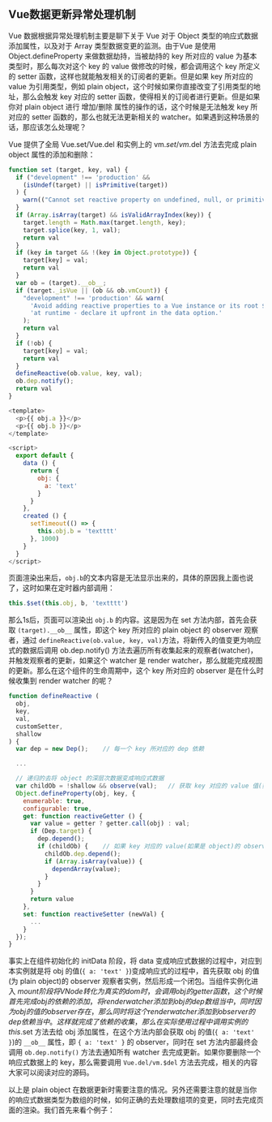 ## Vue数据更新异常处理机制

Vue 数据根据异常处理机制主要是聊下关于 Vue 对于 Object 类型的响应式数据添加属性，以及对于 Array 类型数据变更的监测。由于Vue 是使用 Object.defineProperty 来做数据劫持，当被劫持的 key 所对应的 value 为基本类型时，那么每次对这个 key 的 value 做修改的时候，都会调用这个 key 所定义的 setter 函数，这样也就能触发相关的订阅者的更新。但是如果 key 所对应的 value 为引用类型，例如 plain object，这个时候如果你直接改变了引用类型的地址，那么会触发 key 对应的 setter 函数，使得相关的订阅者进行更新。但是如果你对 plain object 进行 增加/删除 属性的操作的话，这个时候是无法触发 key 所对应的 setter 函数的，那么也就无法更新相关的 watcher。如果遇到这种场景的话，那应该怎么处理呢？

Vue 提供了全局 Vue.set/Vue.del 和实例上的 vm.$set/vm.$del 方法去完成 plain object 属性的添加和删除：

```javascript
function set (target, key, val) {
  if ("development" !== 'production' &&
    (isUndef(target) || isPrimitive(target))
  ) {
    warn(("Cannot set reactive property on undefined, null, or primitive value: " + ((target))));
  }
  if (Array.isArray(target) && isValidArrayIndex(key)) {
    target.length = Math.max(target.length, key);
    target.splice(key, 1, val);
    return val
  }
  if (key in target && !(key in Object.prototype)) {
    target[key] = val;
    return val
  }
  var ob = (target).__ob__;
  if (target._isVue || (ob && ob.vmCount)) {
    "development" !== 'production' && warn(
      'Avoid adding reactive properties to a Vue instance or its root $data ' +
      'at runtime - declare it upfront in the data option.'
    );
    return val
  }
  if (!ob) {
    target[key] = val;
    return val
  }
  defineReactive(ob.value, key, val);
  ob.dep.notify();
  return val
}
```

```javascript
<template>
  <p>{{ obj.a }}</p>
  <p>{{ obj.b }}</p>
</template>

<script>
  export default {
    data () {
      return {
        obj: {
          a: 'text'
        }
      }
    },
    created () {
      setTimeout(() => {
        this.obj.b = 'textttt'
      }, 1000)
    }
  }
</script>
```

页面渲染出来后，`obj.b`的文本内容是无法显示出来的，具体的原因我上面也说了，这时如果在定时器内部调用：

```javascript
this.$set(this.obj, b, 'textttt')
```

那么1s后，页面可以渲染出 `obj.b` 的内容。这是因为在 set 方法内部，首先会获取 `(target).__ob__` 属性，即这个 key 所对应的 plain object 的 observer 观察者，通过 `defineReactive(ob.value, key, val)`方法，将新传入的值变更为响应式的数据后调用 ob.dep.notify() 方法去遍历所有收集起来的观察者(watcher)，并触发观察者的更新，如果这个 watcher 是 render watcher，那么就能完成视图的更新。那么在这个组件的生命周期中，这个 key 所对应的 observer 是在什么时候收集到 render watcher 的呢？

```javascript
function defineReactive (
  obj,
  key,
  val,
  customSetter,
  shallow
) {
  var dep = new Dep();    // 每一个 key 所对应的 dep 依赖

  ...

  // 递归的去将 object 的深层次数据变成响应式数据
  var childOb = !shallow && observe(val);   // 获取 key 对应的 value 值(如果是 object 类型，那么会返回一个对应的 observer)
  Object.defineProperty(obj, key, {
    enumerable: true,
    configurable: true,
    get: function reactiveGetter () {
      var value = getter ? getter.call(obj) : val;
      if (Dep.target) {
        dep.depend();
        if (childOb) {    // 如果 key 对应的 value(如果是 object)的 observe，即将当前的 watcher 加入到这个 value 的依赖当中
          childOb.dep.depend();
          if (Array.isArray(value)) {
            dependArray(value);
          }
        }
      }
      return value
    },
    set: function reactiveSetter (newVal) {
      ...
    }
  });
}
```

事实上在组件初始化的 initData 阶段，将 data 变成响应式数据的过程中，对应到本实例就是将 obj 的值(`{ a: 'text' }`)变成响应式的过程中，首先获取 obj 的值(为 plain object)的 observer 观察者实例，然后形成一个闭包。当组件实例化进入 $mount 阶段将 VNode 转化为真实的 dom 时，会调用 obj 的 getter 函数，这个时候首先完成 obj 的依赖的添加，将 render watcher 添加到 obj 的 dep 数组当中，同时因为 obj 的值的 observer 存在，那么同时将这个 render watcher 添加到 observer 的 dep 依赖当中。这样就完成了依赖的收集，那么在实际使用过程中调用实例的 this.$set 方法去给 obj 添加属性，在这个方法内部会获取 obj 的值(`{ a: 'text' }`)的 `__ob__` 属性，即 `{ a: 'text' }` 的 observer，同时在 set 方法内部最终会调用 `ob.dep.notify()` 方法去通知所有 watcher 去完成更新。如果你要删除一个响应式数据上的 key，那么需要调用 `Vue.del/vm.$del` 方法去完成，相关的内容大家可以阅读对应的源码。

以上是 plain object 在数据更新时需要注意的情况。另外还需要注意的就是当你的响应式数据类型为数组的时候，如何正确的去处理数组项的变更，同时去完成页面的渲染。我们首先来看个例子：

```javascript

```